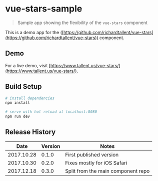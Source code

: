 # vue-stars-sample

> Sample app showing the flexibility of the `vue-stars` component

This is a demo app for the ([https://github.com/richardtallent/vue-stars](https://github.com/richardtallent/vue-stars)) component.

## Demo

For a live demo, visit [https://www.tallent.us/vue-stars/](https://www.tallent.us/vue-stars/).

## Build Setup

```bash
# install dependencies
npm install

# serve with hot reload at localhost:8080
npm run dev
```

## Release History

| Date       | Version | Notes                              |
| ---------- | ------- | ---------------------------------- |
| 2017.10.28 | 0.1.0   | First published version            |
| 2017.10.30 | 0.2.0   | Fixes mostly for iOS Safari        |
| 2017.12.18 | 0.3.0   | Split from the main component repo |
